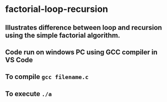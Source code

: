 # factorial-loop-recursion

## Illustrates difference between loop and recursion using the simple factorial algorithm.

## Code run on windows PC using GCC compiler in VS Code

## To compile `gcc filename.c`

## To execute `./a`
